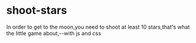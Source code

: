 # shoot-stars
In order to get to the moon,you need to shoot at least 10 stars,that's what the little game about,--with js and css 

